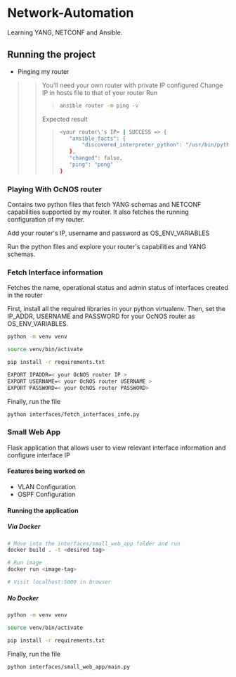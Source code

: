 # Network-Automation
Learning YANG, NETCONF and Ansible.

## Running the project
- Pinging my router
>> You'll need your own router with private IP configured
>> Change IP in hosts file to that of your router
>> Run
>>> ```bash
>>> ansible router -m ping -v
>>> ```
>> Expected result
>>> ```bash
>>> <your router\'s IP> | SUCCESS => {
>>>    "ansible_facts": {
>>>        "discovered_interpreter_python": "/usr/bin/python3.12"
>>>    },
>>>    "changed": false,
>>>    "ping": "pong"
>>>}
>>> ```
### Playing With OcNOS router

Contains two python files that fetch YANG schemas and NETCONF capabilities supported by my router.
It also fetches the running configuration of my router.

Add your router's IP, username and password as OS_ENV_VARIABLES

Run the python files and explore your router's capabilities and YANG schemas.

### Fetch Interface information
Fetches the name, operational status and admin status of interfaces created in the router

First, install all the required libraries in your python virtualenv. Then, set the IP_ADDR, USERNAME and PASSWORD for your OcNOS router as OS_ENV_VARIABLES.
```bash
python -m venv venv

source venv/bin/activate

pip install -r requirements.txt

EXPORT IPADDR=< your OcNOS router IP >
EXPORT USERNAME=< your OcNOS router USERNAME >
EXPORT PASSWORD=< your OcNOS router PASSWORD>
```
Finally, run the file
```bash
python interfaces/fetch_interfaces_info.py
```

### Small Web App
Flask application that allows user to view relevant interface information and configure interface IP

#### Features being worked on
- VLAN Configuration
- OSPF Configuration

#### Running the application
##### Via Docker
```bash
# Move into the interfaces/small_web_app folder and run
docker build . -t <desired tag>

# Run image
docker run <image-tag>

# Visit localhost:5000 in browser
```

##### No Docker
```bash
python -m venv venv

source venv/bin/activate

pip install -r requirements.txt

```
Finally, run the file
```bash
python interfaces/small_web_app/main.py
```